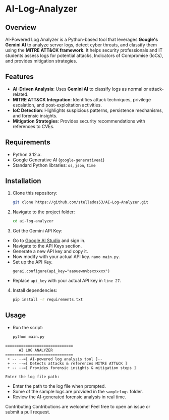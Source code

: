 # AI-Log-Analyzer

## Overview  
AI-Powered Log Analyzer is a Python-based tool that leverages **Google's Gemini AI** to analyze server logs, detect cyber threats, and classify them using the **MITRE ATT&CK framework**. It helps security professionals and IT students assess logs for potential attacks, Indicators of Compromise (IoCs), and provides mitigation strategies.  

## Features  
- **AI-Driven Analysis**: Uses **Gemini AI** to classify logs as normal or attack-related.  
- **MITRE ATT&CK Integration**: Identifies attack techniques, privilege escalation, and post-exploitation activities.  
- **IoC Detection**: Highlights suspicious patterns, persistence mechanisms, and forensic insights.  
- **Mitigation Strategies**: Provides security recommendations with references to CVEs.

## Requirements  
- Python 3.12.x.
- Google Generative AI (`google-generativeai`)  
- Standard Python libraries: `os`, `json`, `time`  

## Installation  
1. Clone this repository:  
   ```bash
   git clone https://github.com/stellados53/AI-Log-Analyzer.git

2. Navigate to the project folder:
   ```bash
   cd ai-log-analyzer

3. Get the Gemini API Key:
- Go to [Google AI Studio](https://aistudio.google.com/apikey) and sign in.
- Navigate to the API Keys section.
- Generate a new API key and copy it.
- Now modify with your actual API key. `nano main.py`.
- Set up the API Key.
   ```
   genai.configure(api_key="aaouewnvbsxxxxxx")
- Replace `api_key` with your actual API key in `line 27`.

4. Install dependencies:
   ```bash
   pip install -r requirements.txt
## Usage
- Run the script:
   ```bash
   python main.py
```
==============================
      AI LOG ANALYZER 
==============================
 + -- --=[ AI-powered log analysis tool ]--  
 + -- --=[ Detects attacks & references MITRE ATT&CK ] 
 + -- --=[ Provides forensic insights & mitigation steps ] 
  
Enter the log file path: 
```
- Enter the path to the log file when prompted.
- Some of the sample logs are provided in the `samplelogs` folder.
- Review the AI-generated forensic analysis in real time.
 
Contributing
Contributions are welcome! Feel free to open an issue or submit a pull request.
